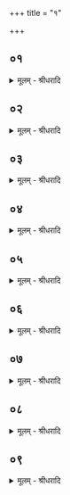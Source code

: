+++
title = "१"

+++


## ०१
<details><summary>मूलम् - श्रीधरादि</summary>

समुद्रं वा᳘ ऽएते प्रत᳘रन्ति[[!!]]॥   
ये᳘ संवत्सरा᳘य दी᳘क्षन्ते त᳘स्य तीर्थ᳘मेव᳘ प्रायणी᳘यो ऽतिरा᳘त्रस्ती᳘र्थेन हि᳘ प्रस्ना᳘न्ति तद्य᳘त्प्रायणी᳘यमतिरात्र᳘मुपय᳘न्ति य᳘था तीर्थे᳘न समुद्र᳘म्प्रस्नायु᳘स्तादृक्त᳘त्॥
</details>

## ०२
<details><summary>मूलम् - श्रीधरादि</summary>

(द्गा) गाध᳘मेव᳘ प्रतिष्ठा᳘ चतुर्व्विᳫँ᳭शम᳘हः[[!!]]॥  
(र्य्य᳘) य᳘थोपपक्षदघ्न᳘म्वा कण्ठदघ्नं᳘ वा य᳘तो व्विश्र᳘म्य प्रस्ना᳘न्ति प्रस्ने᳘यो ऽभिप्लवः᳘ प्रस्ने᳘यः पृ᳘ष्ठ्यः॥
</details>

## ०३
<details><summary>मूलम् - श्रीधरादि</summary>

(ष्ठ्यो) गाध᳘मेव᳘ प्रति᳘ष्ठा ऽभिजित्[[!!]]॥  
(द्य᳘) य᳘थोपपक्षदघ्नं᳘ वा कण्ठदघ्नं᳘ वा य᳘तो व्विश्र᳘म्योत्क्रा᳘मन्त्यूरुदघ्न᳘ ऽएव᳘ प्रथमः स्व᳘रसामा जानुदघ्नो᳘ द्विती᳘यः कुल्फदघ्न᳘स्तृती᳘यो द्वीपः᳘ प्रतिष्ठा᳘ व्विषुवा᳘न्कुल्फदघ्न᳘ ऽएव᳘ प्रथ᳘मो ऽर्व्वा᳘क्सामा जानुदघ्नो᳘ द्विती᳘य ऽऊरुदघ्न᳘स्तृती᳘यः॥
</details>

## ०४
<details><summary>मूलम् - श्रीधरादि</summary>

(यो) गाध᳘मेव᳘ प्रतिष्ठा᳘ व्विश्वजित्[[!!]]॥  
(द्य᳘) य᳘थोपपक्षदघ्नं᳘ वा कण्ठदघ्नं᳘ वा य᳘तो व्विश्र᳘म्य प्रस्ना᳘न्ति प्रस्ने᳘यः पृ᳘ष्ठ्यः प्रस्ने᳘यो ऽभिप्लवः᳘ प्रस्ने᳘ये गो ऽआयु᳘षी प्रस्ने᳘यो दशरात्रः᳘[[!!]]॥
</details>

## ०५
<details><summary>मूलम् - श्रीधरादि</summary>

(त्रो᳘) गाध᳘मेव᳘ प्रतिष्ठा᳘ महाव्व्रतम्[[!!]]॥  
य᳘थोपपक्षदघ्नं᳘ वा कण्ठदघ्नं᳘ वा य᳘तो व्विश्र᳘म्योत्स्ना᳘न्ति तीर्थ᳘मे᳘वोदयनी᳘यो ऽतिरात्र᳘स्तीर्थे᳘न᳘ ह्युत्स्ना᳘न्ति तद्य᳘दुदयनी᳘यमतिरात्र᳘मुपय᳘न्ति य᳘था तीर्थे᳘न समुद्र᳘म्प्रस्ना᳘य तीर्थे᳘नोत्स्नायु᳘स्तादृक्तत्[[!!]]॥
</details>

## ०६
<details><summary>मूलम् - श्रीधरादि</summary>

(त्त᳘) त᳘दाहुः॥  
क᳘ति सम्वत्सर᳘स्यातिरात्राः क᳘त्यग्निष्टोमाः क᳘त्यु᳘क्थ्याः क᳘ति षोडशि᳘नः क᳘ति षडहा ऽइ᳘ति ऽद्वा᳘वतिरात्रौ ष᳘ट्शतमग्निष्टोमा[[!!]] द्वे᳘ चत्वारिᳫँ᳭शे᳘ शते᳘ ऽउ᳘क्थ्यानामि᳘ति[[!!]] नु य᳘ ऽउ᳘क्थ्यान्त्स्व᳘रसाम्न ऽउपयन्ति[[!!]]॥
</details>

## ०७
<details><summary>मूलम् - श्रीधरादि</summary>

(न्त्य᳘) अ᳘थ᳘ ये ऽग्निष्टोमान्[[!!]]॥  
(न्द्वा᳘) द्वा᳘दशशतमग्निष्टोमा द्वे᳘ चतुस्त्रिᳫँ᳭शे᳘ शते᳘ ऽउ᳘क्थ्यानां द्वा᳘दश षोडशि᳘नः षष्टिः᳘ षडहा ऽइ᳘ति नु᳘ सम्वत्सरस्या᳘प्तिः॥
</details>

## ०८
<details><summary>मूलम् - श्रीधरादि</summary>

(र्द्वा᳘) द्वा᳘दश वै मा᳘साः संवत्सर᳘स्य॥  
ते᳘षामेतत्ते᳘ज ऽइन्द्रियं य᳘त्पृष्ठा᳘नि तद्य᳘न्मासि᳘ मासि पृष्ठा᳘न्युपय᳘न्ति मासश᳘ ऽएव त᳘त्सम्वत्सर᳘स्य ते᳘ज ऽआप्नुवन्त्य᳘थ कथं᳘ त्रयोदश᳘स्य मा᳘सस्य ते᳘ज ऽआप्नुवन्ती᳘त्युप᳘रिष्टाद्विषुव᳘तो व्विश्वजि᳘तᳫँ᳭ स᳘र्व्वपृष्ठमग्निष्टोममु᳘पयन्त्येव᳘मु त्रयोदश᳘स्य मा᳘सस्य ते᳘ज ऽआप्नुवन्ति[[!!]]॥
</details>

## ०९
<details><summary>मूलम् - श्रीधरादि</summary>

(न्त्ये) एत᳘द्ध स्म वै त᳘द्विद्वा᳘नाह॥  
श्वेत᳘केतुरारुणेयः᳘ संवत्सरा᳘य न्वा᳘ ऽअहं᳘ दीक्षिष्य ऽइ᳘ति त᳘ᳫँ᳘ ह पि᳘तोपे᳘क्ष्योवाच व्वे᳘त्थ᳘ न्वायुष्मन्त्सम्वत्सर᳘स्य गाधप्रतिष्ठा ऽइ᳘ति व्वेदे᳘ति होवाचैत᳘द्ध त᳘द्विद्वा᳘नुवाच॥
</details>